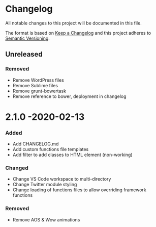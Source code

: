 # Changelog
All notable changes to this project will be documented in this file.

The format is based on [Keep a Changelog](http://keepachangelog.com/en/1.0.0/)
and this project adheres to [Semantic Versioning](http://semver.org/spec/v2.0.0.html).

## Unreleased

### Removed

- Remove WordPress files
- Remove Sublime files
- Remove grunt-bowertask
- Remove reference to bower, deployment in changelog

# 2.1.0 -2020-02-13

### Added
- Add CHANGELOG.md
- Add custom functions file templates
- Add filter to add classes to HTML element (non-working)

### Changed
- Change VS Code workspace to multi-directory
- Change Twitter module styling
- Change loading of functions files to allow overriding framework functions

### Removed
- Remove AOS & Wow animations